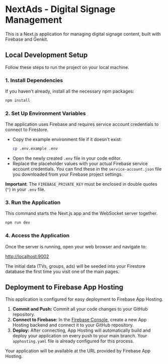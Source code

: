 # NextAds - Digital Signage Management

This is a Next.js application for managing digital signage content, built with Firebase and Genkit.

## Local Development Setup

Follow these steps to run the project on your local machine.

### 1. Install Dependencies

If you haven't already, install all the necessary npm packages:

```bash
npm install
```

### 2. Set Up Environment Variables

The application uses Firebase and requires service account credentials to connect to Firestore.

- Copy the example environment file if it doesn't exist:
  ```bash
  cp .env.example .env
  ```
- Open the newly created `.env` file in your code editor.
- Replace the placeholder values with your actual Firebase service account credentials. You can find these in the `service-account.json` file you downloaded from your Firebase project settings.

**Important**: The `FIREBASE_PRIVATE_KEY` must be enclosed in double quotes (`"`) in your `.env` file.

### 3. Run the Application

This command starts the Next.js app and the WebSocket server together.

```bash
npm run dev
```

### 4. Access the Application

Once the server is running, open your web browser and navigate to:

[http://localhost:9002](http://localhost:9002)

The initial data (TVs, groups, ads) will be seeded into your Firestore database the first time you visit one of the main pages.

## Deployment to Firebase App Hosting

This application is configured for easy deployment to Firebase App Hosting.

1.  **Commit and Push:** Commit all your code changes to your GitHub repository.
2.  **Connect to Firebase:** In the [Firebase Console](https://console.firebase.google.com/), create a new App Hosting backend and connect it to your GitHub repository.
3.  **Deploy:** After connecting, App Hosting will automatically build and deploy your application on every push to your main branch. Your `apphosting.yaml` file is already configured for this process.

Your application will be available at the URL provided by Firebase App Hosting.
